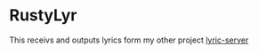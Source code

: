 # RustyLyr
This receivs and outputs lyrics form my other project [lyric-server](https://github.com/DarkVanityOfLight/lyric-server)
